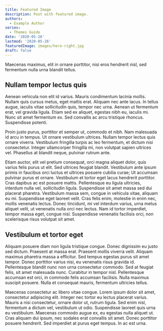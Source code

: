 ```yaml
---
title: Featured Image
description: Post with featured image.
authors:
  - Example Author
series:
  - Themes Guide
date: '2020-05-26'
lastmod: '2020-05-26'
featuredImage: images/hero-right.jpg
draft: false
---
```


Maecenas maximus, elit in ornare porttitor, nisi eros hendrerit nisl, sed fermentum nulla urna blandit tellus.

<!--more-->

## Nullam tempor lectus quis

Aenean vehicula non elit id varius. Mauris condimentum lacinia mollis. Nullam quis cursus metus, eget mattis erat. Aliquam nec ante lacus. In tellus augue, iaculis vitae sollicitudin quis, tempor nec urna. Aenean ut fermentum erat, vel gravida ligula. Etiam sed ex aliquet, egestas nibh eu, iaculis mi. Nunc sit amet fermentum ex. Sed convallis ac arcu tristique rhoncus. Suspendisse potenti.

Proin justo purus, porttitor et semper ut, commodo et nibh. Nam malesuada id arcu in tempus. Ut ornare vestibulum ultrices. Nullam tempor lectus quis ornare viverra. Vestibulum fringilla turpis ac leo fermentum, et dictum nisi consectetur. Integer ullamcorper fringilla mi, non volutpat sapien ultrices vel. Phasellus at blandit neque, pulvinar rutrum ante.

Etiam auctor, elit vel pretium consequat, orci magna aliquet dolor, quis varius felis purus ut elit. Sed ultrices feugiat blandit. Vestibulum ante ipsum primis in faucibus orci luctus et ultrices posuere cubilia curae; Ut accumsan pulvinar purus et ornare. Vestibulum et tortor eget lacus hendrerit porttitor. Cras dapibus ac est posuere mattis. Pellentesque eu ligula ultricies, interdum nulla vel, sollicitudin ligula. Suspendisse sit amet massa sed dui placerat pharetra. Vestibulum massa sem, congue in vehicula vitae, aliquam eu mi. Suspendisse eget laoreet velit. Cras felis enim, molestie in enim nec, mollis venenatis lectus. Donec tincidunt, mi vel interdum varius, urna metus aliquet velit, ut venenatis nulla orci nec lectus. Nam id tortor imperdiet, tempor massa eget, congue nisl. Suspendisse venenatis facilisis orci, non scelerisque risus volutpat sit amet.

## Vestibulum et tortor eget

Aliquam posuere diam non ligula tristique congue. Donec dignissim eu justo sed dictum. Praesent at massa erat. Praesent mollis viverra velit. Aliquam maximus pharetra massa a efficitur. Sed tempus egestas purus sit amet tempor. Donec porttitor varius nisi, eu venenatis risus gravida id. Pellentesque blandit nunc non urna consectetur commodo. Sed at feugiat felis, sit amet malesuada nunc. Curabitur in tempor nisl. Pellentesque accumsan est orci, in commodo felis accumsan facilisis. Nulla maximus suscipit posuere. Nulla et consequat mauris, fermentum ultricies tellus.

Maecenas consectetur ac libero vitae congue. Lorem ipsum dolor sit amet, consectetur adipiscing elit. Integer nec tortor eu lectus placerat varius. Mauris a nisi consectetur, ornare dolor ut, rutrum ligula. Sed enim nisl, fermentum a dictum vel, vestibulum ut odio. Suspendisse laoreet quis urna eu vestibulum. Maecenas commodo augue ex, eu egestas nulla aliquet ut. Cras aliquam dui ipsum, nec sodales erat convallis sit amet. Donec porttitor posuere hendrerit. Sed imperdiet at purus eget tempus. In ac est urna.
